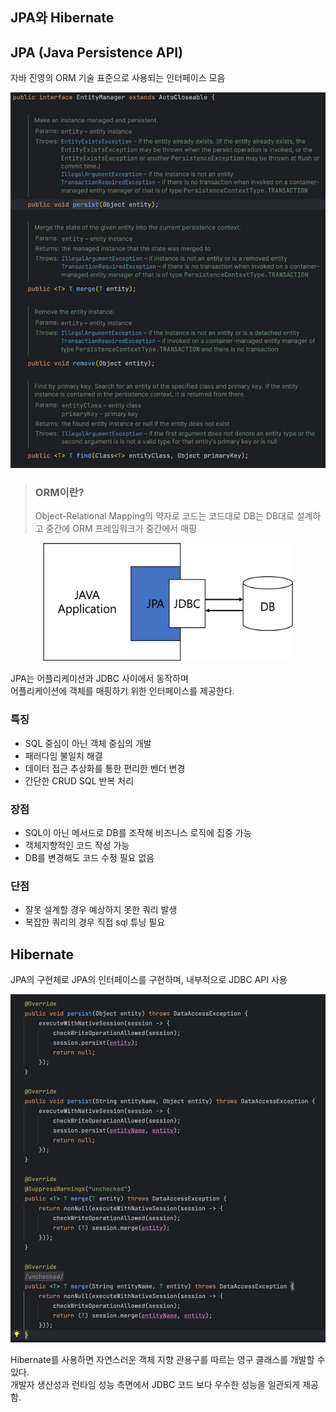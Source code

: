## JPA와 Hibernate

## JPA (Java Persistence API)
자바 진영의 ORM 기술 표준으로 사용되는 인터페이스 모음

<div align='center'>
    <img src="image/jpa.png" width="550px">
</div>

> ### ORM이란?
> Object-Relational Mapping의 약자로 코드는 코드대로 DB는 DB대로 설계하고
> 중간에 ORM 프레임워크가 중간에서 매핑

<div align='center'>
    <img src="image/orm.png" width="400px">
</div>

JPA는 어플리케이션과  JDBC 사이에서 동작하며 \
어플리케이션에 객체를 매핑하기 위한 인터페이스를 제공한다.

### 특징
- SQL 중심이 아닌 객체 중심의 개발
- 패러다임 불일치 해결
- 데이터 접근 추상화를 통한 편리한 벤더 변경
- 간단한 CRUD SQL 반복 처리

### 장점
- SQL이 아닌 메서드로 DB를 조작해 비즈니스 로직에 집중 가능
- 객체지향적인 코드 작성 가능
- DB를 변경해도 코드 수정 필요 없음

### 단점
- 잘못 설계할 경우 예상하지 못한 쿼리 발생
- 복잡한 쿼리의 경우 직접 sql 튜닝 필요

## Hibernate
JPA의 구현체로 JPA의 인터페이스를 구현하며, 내부적으로 JDBC API 사용
<div align='center'>
    <img src="image/hibernate.png" width="550px">
</div>

Hibernate를 사용하면 자연스러운 객체 지향 관용구를 따르는 영구 클래스를 개발할 수 있다. \
개발자 생산성과 런타임 성능 측면에서 JDBC 코드 보다 우수한 성능을 일관되게 제공함.